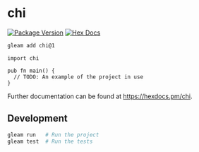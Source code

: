 # chi

[![Package Version](https://img.shields.io/hexpm/v/chi)](https://hex.pm/packages/chi)
[![Hex Docs](https://img.shields.io/badge/hex-docs-ffaff3)](https://hexdocs.pm/chi/)

```sh
gleam add chi@1
```
```gleam
import chi

pub fn main() {
  // TODO: An example of the project in use
}
```

Further documentation can be found at <https://hexdocs.pm/chi>.

## Development

```sh
gleam run   # Run the project
gleam test  # Run the tests
```
